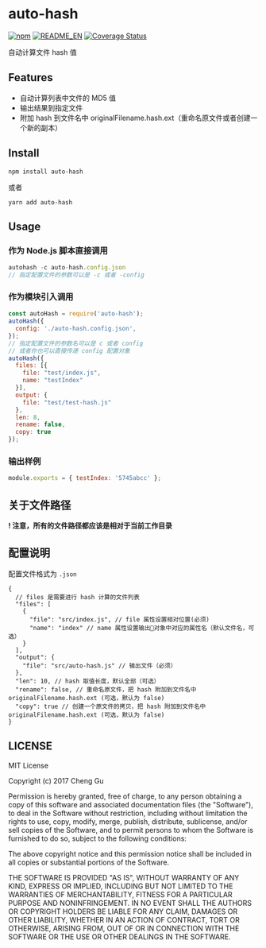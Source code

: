 # auto-hash

[![npm](https://img.shields.io/npm/v/auto-hash.svg?style=flat-square)](https://www.npmjs.com/package/auto-hash)
[![README_EN](https://img.shields.io/badge/README-EN-blue.svg)](README.md)
[![Coverage Status](https://coveralls.io/repos/github/gucheen/auto-hash/badge.svg?branch=master)](https://coveralls.io/github/gucheen/auto-hash?branch=master)

自动计算文件 hash 值

## Features

- 自动计算列表中文件的 MD5 值
- 输出结果到指定文件
- 附加 hash 到文件名中 originalFilename.hash.ext（重命名原文件或者创建一个新的副本）

## Install

```
npm install auto-hash
```
或者
```
yarn add auto-hash
```

## Usage

### 作为 Node.js 脚本直接调用

```js
autohash -c auto-hash.config.json
// 指定配置文件的参数可以是 -c 或者 -config
```

### 作为模块引入调用

```js
const autoHash = require('auto-hash');
autoHash({
  config: './auto-hash.config.json',
});
// 指定配置文件的参数名可以是 c 或者 config
// 或者你也可以直接传递 config 配置对象
autoHash({
  files: [{
    file: "test/index.js",
    name: "testIndex"
  }],
  output: {
    file: "test/test-hash.js"
  },
  len: 8,
  rename: false,
  copy: true
});
```

### 输出样例

```js
module.exports = { testIndex: '5745abcc' };
```

## 关于文件路径

**! 注意，所有的文件路径都应该是相对于当前工作目录**

## 配置说明

配置文件格式为 `.json`

```
{
  // files 是需要进行 hash 计算的文件列表
  "files": [
    {
      "file": "src/index.js", // file 属性设置相对位置(必须)
      "name": "index" // name 属性设置输出对象中对应的属性名（默认文件名，可选）
    }
  ],
  "output": {
    "file": "src/auto-hash.js" // 输出文件（必须）
  },
  "len": 10, // hash 取值长度，默认全部（可选）
  "rename": false, // 重命名原文件，把 hash 附加到文件名中 originalFilename.hash.ext (可选，默认为 false)
  "copy": true // 创建一个原文件的拷贝，把 hash 附加到文件名中 originalFilename.hash.ext (可选，默认为 false)
}
```

## LICENSE

MIT License

Copyright (c) 2017 Cheng Gu

Permission is hereby granted, free of charge, to any person obtaining a copy
of this software and associated documentation files (the "Software"), to deal
in the Software without restriction, including without limitation the rights
to use, copy, modify, merge, publish, distribute, sublicense, and/or sell
copies of the Software, and to permit persons to whom the Software is
furnished to do so, subject to the following conditions:

The above copyright notice and this permission notice shall be included in all
copies or substantial portions of the Software.

THE SOFTWARE IS PROVIDED "AS IS", WITHOUT WARRANTY OF ANY KIND, EXPRESS OR
IMPLIED, INCLUDING BUT NOT LIMITED TO THE WARRANTIES OF MERCHANTABILITY,
FITNESS FOR A PARTICULAR PURPOSE AND NONINFRINGEMENT. IN NO EVENT SHALL THE
AUTHORS OR COPYRIGHT HOLDERS BE LIABLE FOR ANY CLAIM, DAMAGES OR OTHER
LIABILITY, WHETHER IN AN ACTION OF CONTRACT, TORT OR OTHERWISE, ARISING FROM,
OUT OF OR IN CONNECTION WITH THE SOFTWARE OR THE USE OR OTHER DEALINGS IN THE
SOFTWARE.

